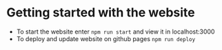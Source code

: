 # Getting started with the website
- To start the website enter `npm run start` and view it in localhost:3000
- To deploy and update website on github pages `npm run deploy`

